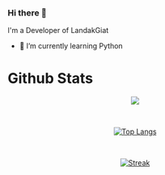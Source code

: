 ### Hi there 👋

I'm a Developer of LandakGiat

- 📖 I’m currently learning Python

# Github Stats
<div align="center">
<p><img src="https://github-readme-stats.vercel.app/api?username=LandakGiat&show_icons=true&count_private=true&hide_border=true&theme=cobalt2" align="center" /></div></p>

<br/>

<div align="center">
<p><a href="https://github.com/LandakGiat"><img src="https://streak-stats.demolab.com?user=LandakGiat&theme=cobalt2&hide_border=true&mode=weekly)](https://git.io/streak-stats" alt="Top Langs" /></p></div>

<br/>

<div align="center">
<p><img align="center" src="https://streak-stats.demolab.com?user=LandakGiat&theme=cobalt2&hide_border=true&mode=weekly" alt="Streak" /></p></div>
